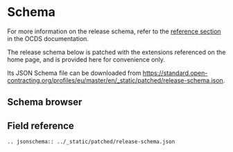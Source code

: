 # Schema

For more information on the release schema, refer to the [reference section](https://standard.open-contracting.org/1.1/en/schema/) in the OCDS documentation.

The release schema below is patched with the extensions referenced on the home page, and is provided here for convenience only.

Its JSON Schema file can be downloaded from <https://standard.open-contracting.org/profiles/eu/master/en/_static/patched/release-schema.json>.

## Schema browser

<script src="../../_static/docson/widget.js" data-schema="../../_static/patched/release-schema.json"></script>

## Field reference

```eval_rst
.. jsonschema:: ../_static/patched/release-schema.json
```
